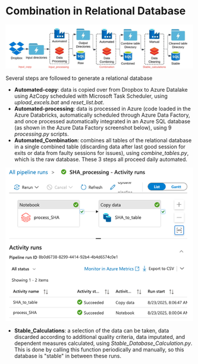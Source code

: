 
# Combination in Relational Database

![Figure 4](Figure%204.jpeg)

Several steps are followed to generate a relational database

- **Automated-copy**: data is copied over from Dropbox to Azure Datalake using AzCopy scheduled with Microsoft Task Scheduler, using *upload_excels.bat* and *reset_list.bat*.
- **Automated-processing**: data is processed in Azure (code loaded in the Azure Databricks, automatically scheduled through Azure Data Factory, and once processed automatically integrated in an Azure SQL database (as shown in the Azure Data Factory screenshot below), using 9 *processing.py* scripts.
- **Automated_Combination**: combines all tables of the relational database in a single combined table (discarding data after last good session for exits or data from faulty sessions for issues), using *combine_tables.py*, which is the raw database. These 3 steps all proceed daily automated.




![Azure_Screenshot](Azure_Screenshot.png)


- **Stable_Calculations**: a selection of the data can be taken, data discarded according to additional quality criteria, data imputated, and dependent measures calculated, using *Stable_Database_Calculation.py*. This is done by calling this function periodically and manually, so this database is "stable" in between these runs. 
